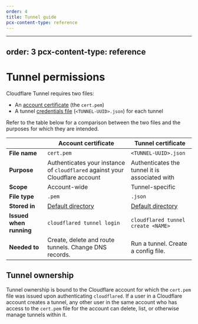 ```yaml
---
order: 4
title: Tunnel guide
pcx-content-type: reference
---
```


---
order: 3
pcx-content-type: reference
---

# Tunnel permissions

Cloudflare Tunnel requires two files: 

* An [account certificate](/connections/connect-apps/install-and-setup/tunnel-useful-terms#cert-pem) (the `cert.pem`)
* A tunnel [credentials file](/connections/connect-apps/install-and-setup/tunnel-useful-terms#credentials-file) (`<TUNNEL-UUID>.json`) for each tunnel

Refer to the table below for a comparison between the two files and the purposes for which they are intended.

<TableWrap>

| | Account certificate | Tunnel certificate |
| -- | -- | -- |
| **File name** | `cert.pem` | `<TUNNEL-UUID>.json` |
| **Purpose** | Authenticates your instance of `cloudflared` against your Cloudflare account | Authenticates the tunnel it is associated with |
| **Scope** | Account-wide | Tunnel-specific |
| **File type** | `.pem` | `.json` |
| **Stored in** | [Default directory](/connections/connect-apps/install-and-setup/tunnel-useful-terms#default-cloudflared-directory) | [Default directory](/connections/connect-apps/install-and-setup/tunnel-useful-terms#default-cloudflared-directory) |
| **Issued when running** | `cloudflared tunnel login` | `cloudflared tunnel create <NAME>` | Valid for | at least 10 years, and the service token it contains is valid until revoked | | 
| **Needed to** | Create, delete and route tunnels. Change DNS records. | Run a tunnel. Create a config file. |

</TableWrap>

## Tunnel ownership

Tunnel ownership is bound to the Cloudflare account for which the `cert.pem` file was issued upon authenticating `cloudflared`. If a user in a Cloudflare account creates a tunnel, any other user in the same account who has access to the `cert.pem` file for the account can delete, list, or otherwise manage tunnels within it.